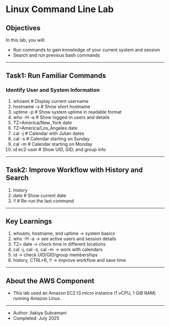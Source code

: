 # Linux Command Line Lab  

## Objectives  
In this lab, you will:  
- Run commands to gain knowledge of your current system and session  
- Search and run previous bash commands  

---


## Task1: Run Familiar Commands  

### Identify User and System Information  

1. whoami        # Display current username
2. hostname -s   # Show short hostname
3. uptime -p     # Show system uptime in readable format
4. who -H -a     # Show logged-in users and details
5. TZ=America/New_York date
6. TZ=America/Los_Angeles date
7. cal -j   # Calendar with Julian dates
8. cal -s   # Calendar starting on Sunday
9. cal -m   # Calendar starting on Monday
10. id ec2-user  # Show UID, GID, and group info

---

## Task2: Improve Workflow with History and Search

1. history
2. date   # Show current date
3. !!     # Re-run the last command

---

## Key Learnings

1. whoami, hostname, and uptime → system basics
2. who -H -a → see active users and session details
3. TZ=<region> date → check time in different locations
4. cal -j, cal -s, cal -m → work with calendars
5. id <user> → check UID/GID/group memberships
6. history, CTRL+R, !! → improve workflow and save time

---

## About the AWS Component
- This lab used an Amazon EC2 t3.micro instance (1 vCPU, 1 GiB RAM) running Amazon Linux.

--- 
- Author: Ilakiya Subramani
- Completed: July 2025
